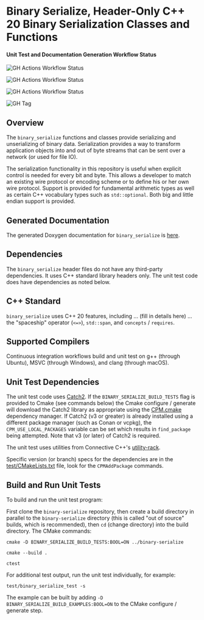 # Binary Serialize, Header-Only C++ 20 Binary Serialization Classes and Functions

#### Unit Test and Documentation Generation Workflow Status

![GH Actions Workflow Status](https://img.shields.io/github/actions/workflow/status/connectivecpp/binary-serialize/build_run_unit_test_cmake.yml?branch=main&label=GH%20Actions%20build,%20unit%20tests%20on%20main)

![GH Actions Workflow Status](https://img.shields.io/github/actions/workflow/status/connectivecpp/binary-serialize/build_run_unit_test_cmake.yml?branch=develop&label=GH%20Actions%20build,%20unit%20tests%20on%20develop)

![GH Actions Workflow Status](https://img.shields.io/github/actions/workflow/status/connectivecpp/binary-serialize/gen_docs.yml?branch=main&label=GH%20Actions%20generate%20docs)

![GH Tag](https://img.shields.io/github/v/tag/connectivecpp/binary-serialize?label=GH%20tag)

## Overview

The `binary_serialize` functions and classes provide serializing and unserializing of binary data. Serialization provides a way to transform application objects into and out of byte streams that can be sent over a network (or used for file IO).

The serialization functionality in this repository is useful when explicit control is needed for every bit and byte. This allows a developer to match an existing wire protocol or encoding scheme or to define his or her own wire protocol. Support is provided for fundamental arithmetic types as well as certain C++ vocabulary types such as `std::optional`. Both big and little endian support is provided.

## Generated Documentation

The generated Doxygen documentation for `binary_serialize` is [here](https://connectivecpp.github.io/binary-serialize/).

## Dependencies

The `binary_serialize` header files do not have any third-party dependencies. It uses C++ standard library headers only. The unit test code does have dependencies as noted below.

## C++ Standard

`binary_serialize`  uses C++ 20 features, including  ... (fill in details here) ... the "spaceship" operator (`<=>`), `std::span`, and `concepts` / `requires`.

## Supported Compilers

Continuous integration workflows build and unit test on g++ (through Ubuntu), MSVC (through Windows), and clang (through macOS).

## Unit Test Dependencies

The unit test code uses [Catch2](https://github.com/catchorg/Catch2). If the `BINARY_SERIALIZE_BUILD_TESTS` flag is provided to Cmake (see commands below) the Cmake configure / generate will download the Catch2 library as appropriate using the [CPM.cmake](https://github.com/cpm-cmake/CPM.cmake) dependency manager. If Catch2 (v3 or greater) is already installed using a different package manager (such as Conan or vcpkg), the `CPM_USE_LOCAL_PACKAGES` variable can be set which results in `find_package` being attempted. Note that v3 (or later) of Catch2 is required.

The unit test uses utilities from Connective C++'s [utility-rack](https://github.com/connectivecpp/utility-rack).

Specific version (or branch) specs for the dependencies are in the [test/CMakeLists.txt](test/CMakeLists.txt) file, look for the `CPMAddPackage` commands.

## Build and Run Unit Tests

To build and run the unit test program:

First clone the `binary-serialize` repository, then create a build directory in parallel to the `binary-serialize` directory (this is called "out of source" builds, which is recommended), then `cd` (change directory) into the build directory. The CMake commands:

```
cmake -D BINARY_SERIALIZE_BUILD_TESTS:BOOL=ON ../binary-serialize

cmake --build .

ctest
```

For additional test output, run the unit test individually, for example:

```
test/binary_serialize_test -s
```

The example can be built by adding `-D BINARY_SERIALIZE_BUILD_EXAMPLES:BOOL=ON` to the CMake configure / generate step.

